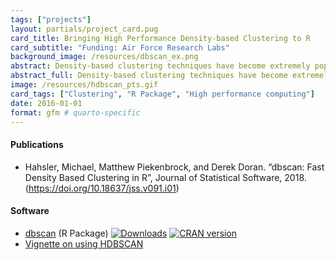 ```yaml
---
tags: ["projects"]
layout: partials/project_card.pug
card_title: Bringing High Performance Density-based Clustering to R
card_subtitle: "Funding: Air Force Research Labs"
background_image: /resources/dbscan_ex.png
abstract: Density-based clustering techniques have become extremely popular in the past decade. It's often conjectured that the reason for the success of these methods is due to their ability of identify 'natural groups' in data. These groups are often non-convex (in terms of shape), deviating the typical premise of 'minimal variance' that underlies parametric, model-based approaches, and often appear in very large data sets. As the era of 'Big Data' continues to rise in popularity, it seems that typical notions having access to scalable, easy-to-use, and scalable implementations of these density-based methods is paramount. In this research effort, we provide fast, state-of-the-art density-based algorithms in the form of an open-source package in R. We also provide several related density-based clustering tools to help bring make state of the art density-based clustering accessible to people with large, computationally difficult problems.
abstract_full: Density-based clustering techniques have become extremely popular in the past decade. It's often conjectured that the reason for the success of these methods is due to their ability of identify 'natural groups' in data. These groups are often non-convex (in terms of shape), deviating the typical premise of 'minimal variance' that underlies parametric, model-based approaches, and often appear in very large data sets. As the era of 'Big Data' continues to rise in popularity, it seems that typical notions having access to scalable, easy-to-use, and scalable implementations of these density-based methods is paramount. In this research effort, we provide fast, state-of-the-art density-based algorithms in the form of an open-source package in R. We also provide several related density-based clustering tools to help bring make state of the art density-based clustering accessible to people with large, computationally difficult problems.
image: /resources/hdbscan_pts.gif
card_tags: ["Clustering", "R Package", "High performance computing"]
date: 2016-01-01
format: gfm # quarto-specific 
---
```


<div class="flex items-center px-2 py-1 bg-gray-100">

<h4 class="font-bold bg-gray-100">

Publications

</h4>

</div>

<div class="p-2 overflow-auto px-4 py-2 bg-white-100">

<div class="lisc-desc text-sm space-y-2">

- Hahsler, Michael, Matthew Piekenbrock, and Derek Doran. “dbscan: Fast
  Density Based Clustering in R”, Journal of Statistical Software, 2018.
  (https://doi.org/10.18637/jss.v091.i01)

</div>

</div>

<div class="flex items-center px-2 py-1 bg-gray-100">

<h4 class="font-bold bg-gray-100">

Software

</h4>

</div>

<div class="p-2 overflow-auto px-4 py-2 bg-white-100">

<div class="text-sm bullet_list ml-2 mt-1 lisc-desc space-y-2 prose-md"
style="list-style-type: disc !important;">

- [dbscan](https://github.com/mhahsler/dbscan) (R Package)
  <a href="https://cranlogs.r-pkg.org/badges/grand-total/dbscan"
  class="float-right"><img
  src="https://cranlogs.r-pkg.org/badges/grand-total/dbscan"
  alt="Downloads" /></a>
  <a href="https://cran.r-project.org/web/packages/dbscan/"
  class="float-right"><img
  src="https://www.r-pkg.org/badges/version/dbscan"
  alt="CRAN version" /></a>
- [Vignette on using
  HDBSCAN](https://cran.r-project.org/web/packages/dbscan/vignettes/hdbscan.html)

</div>

</div>
